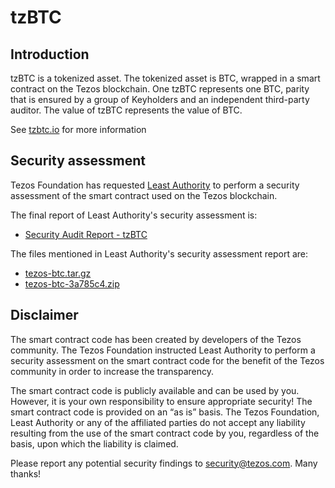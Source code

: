 # tzBTC
## Introduction 
tzBTC is a tokenized asset. The tokenized asset is BTC, wrapped in a smart contract on the Tezos blockchain. One tzBTC represents one BTC, parity that is ensured by a group of Keyholders and an independent third-party auditor. The value of tzBTC represents the value of BTC. 

See [tzbtc.io](https://tzbtc.io/) for more information

## Security assessment
Tezos Foundation has requested [Least Authority](https://leastauthority.com) to perform a security assessment of the smart contract used on the Tezos blockchain.

The final report of Least Authority's security assessment is: 
- [Security Audit Report - tzBTC](Least%20Authority%20-%20TzBTC%20Updated%20Final%20Security%20Audit%20Report.pdf)

The files mentioned in Least Authority's security assessment report are:
- [tezos-btc.tar.gz]( tezos-btc.tar.gz)
- [tezos-btc-3a785c4.zip]( tezos-btc-3a785c4.zip)

## Disclaimer
The smart contract code has been created by developers of the Tezos community. The Tezos Foundation instructed Least Authority to perform a security assessment on the smart contract code for the benefit of the Tezos community in order to increase the transparency.

The smart contract code is publicly available and can be used by you. However, it is your own responsibility to ensure appropriate security! The smart contract code is provided on an “as is” basis. The Tezos Foundation, Least Authority or any of the affiliated parties do not accept any liability resulting from the use of the smart contract code by you, regardless of the basis, upon which the liability is claimed.

Please report any potential security findings to security@tezos.com. Many thanks!

